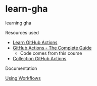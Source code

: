 # learn-gha

learning gha

Resources used

* [Learn GitHub Actions](https://docs.github.com/en/actions/learn-github-actions)
* [GitHub Actions - The Complete Guide](https://www.udemy.com/course/github-actions-the-complete-guide/)
  * Code comes from this course
* [Collection GitHub Actions](https://learn.microsoft.com/en-us/collections/n5p4a5z7keznp5)


Documentation

[Using Workflows](https://docs.github.com/en/actions/using-workflows)
